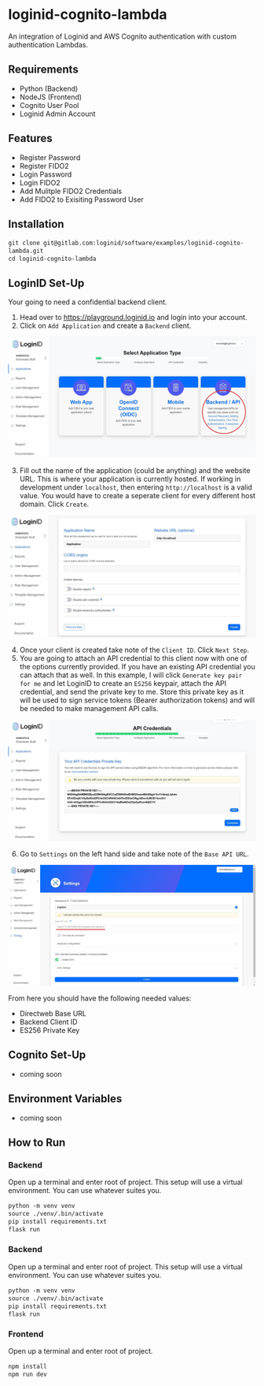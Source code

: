 # loginid-cognito-lambda

An integration of Loginid and AWS Cognito authentication with custom authentication Lambdas.

## Requirements

- Python (Backend)
- NodeJS (Frontend)
- Cognito User Pool
- Loginid Admin Account

## Features

- Register Password
- Register FIDO2
- Login Password
- Login FIDO2
- Add Mulitple FIDO2 Credentials
- Add FIDO2 to Exisiting Password User

## Installation

```
git clone git@gitlab.com:loginid/software/examples/loginid-cognito-lambda.git
cd loginid-cognito-lambda
```

## LoginID Set-Up

Your going to need a confidential backend client.

1. Head over to https://playground.loginid.io and login into your account.
2. Click on `Add Application` and create a `Backend` client.

![Backend Client](./images/choose-client.jpg)

3. Fill out the name of the application (could be anything) and the website URL. This is where your application is currently hosted. If working in development under `localhost`, then entering `http://localhost` is a valid value. You would have to create a seperate client for every different host domain. Click `Create`.

![Backend Info](./images/backend-info.jpg)

4. Once your client is created take note of the `Client ID`. Click `Next Step`.
5. You are going to attach an API credential to this client now with one of the options currently provided. If you have an existing API credential you can attach that as well. In this example, I will click `Generate key pair for me` and let LoginID to create an `ES256` keypair, attach the API credential, and send the private key to me. Store this private key as it will be used to sign service tokens (Bearer authorization tokens) and will be needed to make management API calls.

![Private Key](./images/private-key.jpg)

6. Go to `Settings` on the left hand side and take note of the `Base API URL`.

![Base URL](./images/base-url.jpg)

From here you should have the following needed values:

- Directweb Base URL
- Backend Client ID
- ES256 Private Key

## Cognito Set-Up

- coming soon

## Environment Variables

- coming soon

## How to Run

### Backend

Open up a terminal and enter root of project. This setup will use a virtual environment. You can use whatever suites you.

```
python -m venv venv
source ./venv/.bin/activate
pip install requirements.txt
flask run
```

### Backend

Open up a terminal and enter root of project. This setup will use a virtual environment. You can use whatever suites you.

```
python -m venv venv
source ./venv/.bin/activate
pip install requirements.txt
flask run
```

### Frontend

Open up a terminal and enter root of project.

```
npm install
npm run dev
```
